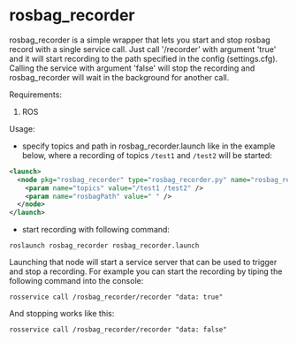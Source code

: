 # rosbag_recorder

rosbag_recorder is a simple wrapper that lets you start and stop rosbag record with a single service call. Just call '/recorder' with argument 'true' and it will start recording to the path specified in the config (settings.cfg). Calling the service with argument 'false' will stop the recording and rosbag_recorder will wait in the background for another call.

Requirements:
1. ROS

Usage:

- specify topics and path in rosbag_recorder.launch like in the example below, where a recording of topics `/test1` and `/test2` will be started:

```xml
<launch>  
  <node pkg="rosbag_recorder" type="rosbag_recorder.py" name="rosbag_recorder" output="screen" > 
  	<param name="topics" value="/test1 /test2" />
  	<param name="rosbagPath" value=" " />
  </node>
</launch>
```

- start recording with following command:

`roslaunch rosbag_recorder rosbag_recorder.launch`

Launching that node will start a service server that can be used to trigger and stop a recording. For example you can start the recording by tiping the following command into the console:

`rosservice call /rosbag_recorder/recorder "data: true"`

And stopping works like this:

`rosservice call /rosbag_recorder/recorder "data: false"`
